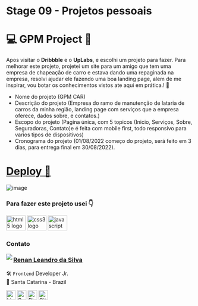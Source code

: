# Stage 09 - Projetos pessoais

# 💻 GPM Project 🚗

Apos visitar o **Dribbble** e o **UpLabs**, e escolhi um projeto para fazer. Para melhorar este projeto, projetei um site para um amigo que tem uma empresa de chapeação de carro e estava dando uma repaginada na empresa, resolvi ajudar ele fazendo uma boa landing page, alem de me inspirar, vou botar os conhecimentos vistos ate aqui em prática.! 🚀

- Nome do projeto (GPM CAR)
- Descrição do projeto (Empresa do ramo de manutenção de lataria de carros da minha região, landing page com serviços que a empresa oferece, dados sobre, e contatos.)
- Escopo do projeto (Pagina única, com 5 topicos (Inicio, Serviços, Sobre, Seguradoras, Contato)e é feita com mobile first, todo responsivo para varios tipos de dispositivos)
- Cronograma do projeto (01/08/2022 começo do projeto, será feito em 3 dias, para entrega final em 30/08/2022).

# <a href="https://renyzeraa.github.io/rocketseat-explorer/Stage09/Challenge01" > Deploy 🛫 </a>

![image](https://github.com/user-attachments/assets/1b4ca238-1d8a-4257-ac5d-06ed88ab6553)

### Para fazer este projeto usei 👇

<span>
  <img src="https://cdn.jsdelivr.net/gh/devicons/devicon/icons/html5/html5-original.svg" height="40" width="52" alt="html5 logo"  />
  <img src="https://cdn.jsdelivr.net/gh/devicons/devicon/icons/css3/css3-original.svg" height="40" width="52" alt="css3 logo"  />
  <img src="https://cdn.jsdelivr.net/gh/devicons/devicon/icons/javascript/javascript-original.svg" height="40" width="52" alt="javascript logo"  />
</span>

### Contato

<img align="left" src="https://www.github.com/renyzeraa.png?size=150">

### [**Renan Leandro da Silva**](https://github.com/renyzeraa)

🛠 `Frontend` Developer Jr. <br>
📍 Santa Catarina - Brazil

<a href="https://www.linkedin.com/in/renyzeraa" target="_blank"><img src="https://img.shields.io/badge/LinkedIn-0077B5?style=flat&logo=linkedin&logoColor=white" alt="LinkedIn Badge" height="25"></a>&nbsp;<a href="mailto:renansilvaytb@gmail.com" target="_blank"><img src="https://img.shields.io/badge/Gmail-D14836?style=flat&logo=gmail&logoColor=white" alt="Gmail Badge" height="25"></a>&nbsp;<a href="#"><img src="https://img.shields.io/badge/Discord-%237289DA.svg?logo=discord&logoColor=white" title="renan_s#7826" alt="Discord Badge" height="25"></a>&nbsp;<a href="https://www.github.com/renyzeraa" target="_blank"><img src="https://img.shields.io/badge/GitHub-100000?style=flat&logo=github&logoColor=white" alt="GitHub Badge" height="25"></a>&nbsp;

<br clear="left"/>
